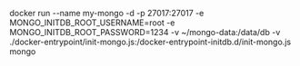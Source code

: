 docker run --name my-mongo -d -p 27017:27017 -e MONGO_INITDB_ROOT_USERNAME=root -e MONGO_INITDB_ROOT_PASSWORD=1234 -v ~/mongo-data:/data/db -v ./docker-entrypoint/init-mongo.js:/docker-entrypoint-initdb.d/init-mongo.js mongo
